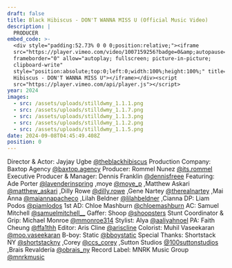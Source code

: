```yaml
---
draft: false
title: Black Hibiscus - DON'T WANNA MISS U (Official Music Video)
description: |
  PRODUCER
embed_code: >-
  <div style="padding:52.73% 0 0 0;position:relative;"><iframe
  src="https://player.vimeo.com/video/1007159256?badge=0&amp;autopause=0&amp;player_id=0&amp;app_id=58479"
  frameborder="0" allow="autoplay; fullscreen; picture-in-picture;
  clipboard-write"
  style="position:absolute;top:0;left:0;width:100%;height:100%;" title="Black
  Hibiscus - DON'T WANNA MISS U"></iframe></div><script
  src="https://player.vimeo.com/api/player.js"></script>
year: 2024
images:
  - src: /assets/uploads/stilldwmy_1.1.1.png
  - src: /assets/uploads/stilldwmy_1.1.7.png
  - src: /assets/uploads/stilldwmy_1.1.3.png
  - src: /assets/uploads/stilldwmy_1.1.2.png
  - src: /assets/uploads/stilldwmy_1.1.5.png
date: 2024-09-08T04:45:49.408Z
position: 0
---
```


Director & Actor: Jayjay Ugbe [@theblackhibiscus](https://www.instagram.com/theblackhibiscus/)
Production Company: Baxtop Agency [@baxtop.agency](https://www.instagram.com/baxtop.agency/)
Producer: Rommel Nunez [@its.rommel](https://www.instagram.com/its.rommel/)
Executive Producer & Manager: Dennis Franklin [@dennisfreee](https://www.instagram.com/dennisfreee/)
Featuring: Ade Porter [@lavenderinspring](https://www.instagram.com/lavenderinspring/) ,moye [@moye\_p](https://www.instagram.com/moye_p/) ,Matthew Askari [@matthew\_askari](https://www.instagram.com/matthew_askari/) ,Dilly Rowe [@dilly.rowe](https://www.instagram.com/dilly.rowe/) ,Gene Nartey [@therealnartey](https://www.instagram.com/therealnartey/) ,Mai Anna [@maiannapacheco](https://www.instagram.com/maiannapacheco/) ,Lilah Beldner [@lilahbeldner](https://www.instagram.com/lilahbeldner/) ,Cianna
DP: Liam Podos [@piamlodos](https://www.instagram.com/piamlodos/)
1st AD: Chloe Mashburn [@chloemashburn](https://www.instagram.com/chloemashburn/)
AC: Samuel Mitchell [@samuelmitchell\_\_](https://www.instagram.com/samuelmitchell__/)
Gaffer: Shoop [@shoopsters](https://www.instagram.com/shoopsters/)
Stunt Coordinator & Grip: Michael Monroe [@mmonroe314](https://www.instagram.com/mmonroe314/)
Stylist: Alya [@aaliyahnoel](https://www.instagram.com/aaliyahnoel/)
PA: Faith Cheung [@ffa1thh](https://www.instagram.com/ffa1thh/)
Editor: Aris Cline [@ariscline](https://www.instagram.com/ariscline/)
Colorist: Muhil Vaseekaran [@moo.vaseekaran](https://www.instagram.com/moo.vaseekaran/)
B-boy: Static [@bboystatic](https://www.instagram.com/bboystatic/)
Special Thanks: Shortstack NY [@shortstackny](https://www.instagram.com/shortstackny/) ,Corey [@ccs\_corey](https://www.instagram.com/ccs_corey/) ,Sutton Studios [@100suttonstudios](https://www.instagram.com/100suttonstudios/) ,Brais Revaldería [@obrais\_ny](https://www.instagram.com/obrais_ny/)
Record Label: MNRK Music Group [@mnrkmusic](https://www.instagram.com/mnrkmusic/)
